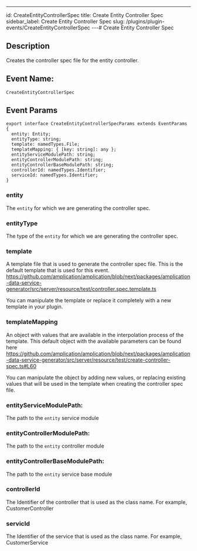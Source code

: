 ---
id: CreateEntityControllerSpec
title: Create Entity Controller Spec
sidebar_label: Create Entity Controller Spec
slug: /plugins/plugin-events/CreateEntityControllerSpec
---# Create Entity Controller Spec

## Description

Creates the controller spec file for the entity controller.

## Event Name:
`CreateEntityControllerSpec`

## Event Params

```tsx
export interface CreateEntityControllerSpecParams extends EventParams {
  entity: Entity;
  entityType: string;
  template: namedTypes.File;
  templateMapping: { [key: string]: any };
  entityServiceModulePath: string;
  entityControllerModulePath: string;
  entityControllerBaseModulePath: string;
  controllerId: namedTypes.Identifier;
  serviceId: namedTypes.Identifier;
}
```

### entity
The `entity` for which we are generating the controller spec.

### entityType
The type of the `entity` for which we are generating the controller spec.

### template
A template file that is used to generate the controller spec file.
This is the default template that is used for this event.
https://github.com/amplication/amplication/blob/next/packages/amplication-data-service-generator/src/server/resource/test/controller.spec.template.ts

You can manipulate the template or replace it completely with a new template in your plugin.

### templateMapping
An object with values that are available in the interpolation process of the template.
This default object with the available parameters can be found here
https://github.com/amplication/amplication/blob/next/packages/amplication-data-service-generator/src/server/resource/test/create-controller-spec.ts#L60

You can manipulate the object by adding new values, or replacing existing values that will be used in the template when creating the controller spec file.

### entityServiceModulePath:
The path to the `entity` service module

### entityControllerModulePath:
The path to the `entity` controller module

### entityControllerBaseModulePath:
The path to the `entity` service base module

### controllerId
The Identifier of the controller that is used as the class name. For example, CustomerController

### servicId
The Identifier of the service that is used as the class name. For example, CustomerService
